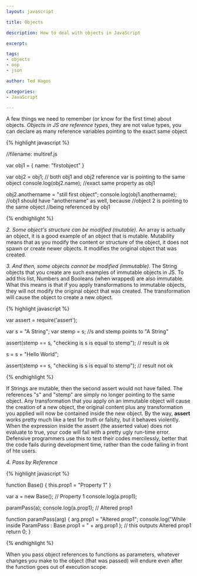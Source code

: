 ```yaml
---
layout: javascript

title: Objects

description: How to deal with objects in JavaScript

excerpt: 

tags:
- objects
- oop
- json

author: Ted Hagos

categories:
- JavaScript

---
```



A few things we need to remember (or know for the first time) about objects. *Objects in JS are reference types*, they are not value types, you can declare as many reference variables pointing to the exact same object

{% highlight javascript %}

//filename: multiref.js

var obj1 = {
	name: "firstobject"
}

var obj2 = obj1; // both obj1 and obj2 reference var is pointing to the same object
console.log(obj2.name); //exact same property as obj1

obj2.anothername = "still first object";
console.log(obj1.anothername); //obj1 should have "anothername" as well, because 
							   //object 2 is pointing to the same object 
							   //being referenced by obj1

{% endhighlight %}

*2. Some object's structure can be modified (mutable)*.  An array is actually an object, it is a good example of an object that is mutable. Mutability means that as you modify the content or structure of the object, it does not spawn or create newer objects. It modifies the original object that was created. 

*3. And then, some objects cannot be modified (immutable)*.  The String objects that you create are such examples of immutable objects in JS. To add this list, Numbers and Booleans (when wrapped) are also immutable. What this means is that if you apply transformations to immutable objects, they will not modify the original object that was created. The transformation will cause the object to create a new object. 

{% highlight javascript %}

var assert = require('assert');

var s = "A String";
var stemp = s;	//s and stemp points to "A String"

assert(stemp == s, "checking is s is equal to stemp"); // result is ok

s = s + "Hello World";

assert(stemp == s, "checking is s is equal to stemp"); // result not ok

{% endhighlight %}
	
If Strings are mutable, then the second assert would not have failed. The references "s" and "stemp" are simply no longer pointing to the same object. Any transformation that you apply on an immutable object will cause the creation of a new object, the original content plus any transformation you applied will now be contained inside the new object. By the way, **assert** works pretty much like a test for truth or falsity, but it behaves violently. When the expression inside the assert (the asserted value) does not evaluate to true, your code will fail with a pretty ugly run-time error. Defensive programmers use this to test their codes mercilessly, better that the code fails during development time, rather than the code failing in front of hte users. 

*4. Pass by Reference*

{% highlight javascript %}

function Base() {
	this.prop1 = "Property 1"
}

var a = new Base();		// Property 1
console.log(a.prop1);

paramPass(a);
console.log(a.prop1);	// Altered prop1


function paramPass(arg) {
	arg.prop1 = "Altered prop1";
	console.log("While inside ParamPass : Base.prop1 = " + arg.prop1 );
	// this outputs Altered prop1
	return 0;
}

{% endhighlight %}

When you pass object references to functions as parameters, whatever changes you make to the object (that was passed) will endure even after the function goes out of execution scope.
